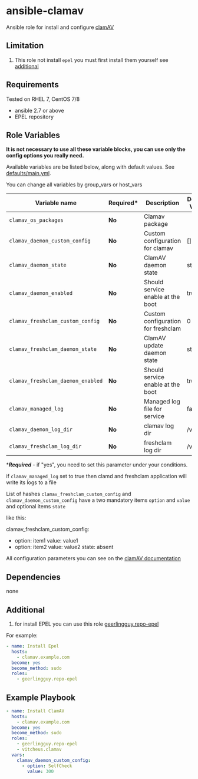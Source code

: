 # ansible-clamav

Ansible role for install and configure [clamAV](https://www.clamav.net/)

Limitation
----------

1. This role not install `epel` you must first install them yourself
see [additional](README.md#Additional)

Requirements
------------
Tested on RHEL 7, CentOS 7/8

* ansible 2.7 or above
* EPEL repository

Role Variables
--------------
**It is not necessary to use all these variable blocks, you can use only the config options you really need.** 

Available variables are be listed below, along with default values. See [defaults/main.yml](defaults/main.yml).

You can change all variables by group_vars or host_vars

| Variable name | Required* | Description | Default Value |
| --- | --- | --- | --- |
| `clamav_os_packages` | **No** | Clamav package |  | 
| `clamav_daemon_custom_config` | **No** | Custom configuration for clamav | [] | 
| `clamav_daemon_state` | **No** | ClamAV daemon state | started | 
| `clamav_daemon_enabled` | **No** | Should service enable at the boot | true |
| `clamav_freshclam_custom_config` | **No** | Custom configuration for freshclam | 0 |
| `clamav_freshclam_daemon_state` | **No** | ClamAV update daemon state | started |
| `clamav_freshclam_daemon_enabled` | **No** | Should service enable at the boot | true | 
| `clamav_managed_log` | **No** | Managed log file for service | false | 
| `clamav_daemon_log_dir` | **No**   | clamav log dir | /var/log | 
| `clamav_freshclam_log_dir` | **No** | freshclam log dir | /var/log | 

****Required*** - if "yes", you need to set this parameter under your conditions.

if `clamav_managed_log` set to true then clamd and freshclam application will write its logs to a file

List of hashes `clamav_freshclam_custom_config` and `clamav_daemon_custom_config` have a two mandatory items
`option` and `value` and optional items `state`

like this:

clamav_freshclam_custom_config:
  - option: item1 
    value: value1
  - option: item2
    value: value2
    state: absent

All configuration parameters you can see on the [clamAV documentation][1]

Dependencies
------------
none

Additional
-----------
1. for install EPEL you can use this role [geerlingguy.repo-epel][2]

For example:
```yaml
- name: Install Epel
  hosts: 
    - clamav.example.com
  become: yes
  become_method: sudo
  roles:
    - geerlingguy.repo-epel

```
 
Example Playbook
------------

```yaml
- name: Install ClamAV
  hosts: 
    - clamav.example.com
  become: yes
  become_method: sudo
  roles:
    - geerlingguy.repo-epel
    - vitcheus.clamav
  vars:
    clamav_daemon_custom_config:
      - option: SelfCheck
        value: 300
```

[1]: https://www.clamav.net/documents/configuration
[2]: https://github.com/geerlingguy/ansible-role-repo-epel
